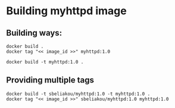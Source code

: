 # Building myhttpd image

## Building ways:
```
docker build .
docker tag "<< image_id >>" myhttpd:1.0 
```

```
docker build -t myhttpd:1.0 .
```

## Providing multiple tags
```
docker build -t sbeliakou/myhttpd:1.0 -t myhttpd:1.0 .
docker tag "<< image_id >>" sbeliakou/myhttpd:1.0 myhttpd:1.0 
```
